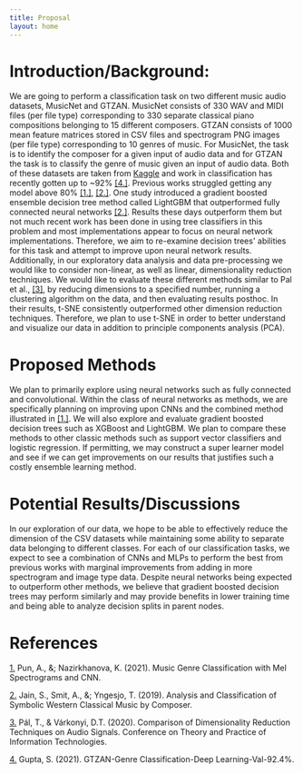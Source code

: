```yaml
---
title: Proposal
layout: home
---
```

# Introduction/Background:
We are going to perform a classification task on two different music audio datasets, MusicNet and GTZAN. MusicNet consists of 330 WAV and MIDI files (per file type) corresponding to 330 separate classical piano compositions belonging to 15 different composers. GTZAN consists of 1000 mean feature matrices stored in CSV files and spectrogram PNG images (per file type) corresponding to 10 genres of music. For MusicNet, the task is to identify the composer for a given input of audio data and for GTZAN the task is to classify the genre of music given an input of audio data. Both of these datasets are taken from [Kaggle](https://www.kaggle.com) and work in classification has recently gotten up to ~92% [[4.]](#references). Previous works struggled getting any model above 80% [[1.]](#references), [[2.]](#references). One study introduced a gradient boosted ensemble decision tree method called LightGBM that outperformed fully connected neural networks [[2.]](#references). Results these days outperform them but not much recent work has been done in using tree classifiers in this problem and most implementations appear to focus on neural network implementations. Therefore, we aim to re-examine decision trees' abilities for this task and attempt to improve upon neural network results. Additionally, in our exploratory data analysis and data pre-processing we would like to consider non-linear, as well as linear, dimensionality reduction techniques. We would like to evaluate these different methods similar to Pal et al., [[3]](#references), by reducing dimensions to a specified number, running a clustering algorithm on the data, and then evaluating results posthoc. In their results, t-SNE consistently outperformed other dimension reduction techniques. Therefore, we plan to use t-SNE in order to better understand and visualize our data in addition to principle components analysis (PCA).

# Proposed Methods
We plan to primarily explore using neural networks such as fully connected and convolutional. Within the class of neural networks as methods, we are specifically planning on improving upon CNNs and the combined method illustrated in [[1.]](#references). We will also explore and evaluate gradient boosted decision trees such as XGBoost and LightGBM. We plan to compare these methods to other classic methods such as support vector classifiers and logistic regression. If permitting, we may construct a super learner model and see if we can get improvements on our results that justifies such a costly ensemble learning method.

# Potential Results/Discussions
In our exploration of our data, we hope to be able to effectively reduce the dimension of the CSV datasets while maintaining some ability to separate data belonging to different classes. For each of our classification tasks, we expect to see a combination of CNNs and MLPs to perform the best from previous works with marginal improvements from adding in more spectrogram and image type data. Despite neural networks being expected to outperform other methods, we believe that gradient boosted decision trees may perform similarly and may provide benefits in lower training time and being able to analyze decision splits in parent nodes.

# References
[1.](https://cs229.stanford.edu/proj2021spr/report2/81973885.pdf) Pun, A., &; Nazirkhanova, K. (2021). Music Genre Classification with Mel Spectrograms and CNN.

[2.](https://cs229.stanford.edu/proj2019aut/data/assignment_308832_raw/26583519.pdf) Jain, S., Smit, A., &; Yngesjo, T. (2019). Analysis and Classification of Symbolic Western Classical Music by Composer.

[3.](https://ceur-ws.org/Vol-2718/paper04.pdf) Pál, T., & Várkonyi, D.T. (2020). Comparison of Dimensionality Reduction Techniques on Audio Signals. Conference on Theory and Practice of Information Technologies.

[4.](https://www.kaggle.com/code/imsparsh/gtzan-genre-classification-deep-learning-val-92-4) Gupta, S. (2021). GTZAN-Genre Classification-Deep Learning-Val-92.4%.